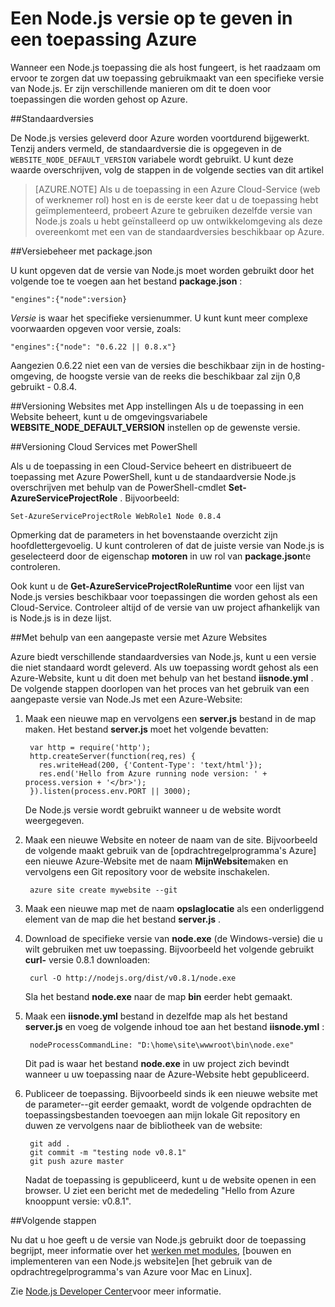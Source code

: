 <properties
    pageTitle="Een versie van Node.js opgeven"
    description="Informatie over het opgeven van de versie van Node.js gebruikt door websites Azure en Cloud Services"
    services=""
    documentationCenter="nodejs"
    authors="rmcmurray"
    manager="wpickett"
    editor=""/>

<tags
    ms.service="multiple"
    ms.workload="na"
    ms.tgt_pltfrm="na"
    ms.devlang="nodejs"
    ms.topic="article"
    ms.date="08/11/2016"
    ms.author="robmcm"/>

# <a name="specifying-a-nodejs-version-in-an-azure-application"></a>Een Node.js versie op te geven in een toepassing Azure

Wanneer een Node.js toepassing die als host fungeert, is het raadzaam om ervoor te zorgen dat uw toepassing gebruikmaakt van een specifieke versie van Node.js. Er zijn verschillende manieren om dit te doen voor toepassingen die worden gehost op Azure.

##<a name="default-versions"></a>Standaardversies

De Node.js versies geleverd door Azure worden voortdurend bijgewerkt. Tenzij anders vermeld, de standaardversie die is opgegeven in de `WEBSITE_NODE_DEFAULT_VERSION` variabele wordt gebruikt. U kunt deze waarde overschrijven, volg de stappen in de volgende secties van dit artikel

> [AZURE.NOTE] Als u de toepassing in een Azure Cloud-Service (web of werknemer rol) host en is de eerste keer dat u de toepassing hebt geïmplementeerd, probeert Azure te gebruiken dezelfde versie van Node.js zoals u hebt geïnstalleerd op uw ontwikkelomgeving als deze overeenkomt met een van de standaardversies beschikbaar op Azure.

##<a name="versioning-with-packagejson"></a>Versiebeheer met package.json

U kunt opgeven dat de versie van Node.js moet worden gebruikt door het volgende toe te voegen aan het bestand **package.json** :

    "engines":{"node":version}

*Versie* is waar het specifieke versienummer. U kunt kunt meer complexe voorwaarden opgeven voor versie, zoals:

    "engines":{"node": "0.6.22 || 0.8.x"}

Aangezien 0.6.22 niet een van de versies die beschikbaar zijn in de hosting-omgeving, de hoogste versie van de reeks die beschikbaar zal zijn 0,8 gebruikt - 0.8.4.

##<a name="versioning-websites-with-app-settings"></a>Versioning Websites met App instellingen
Als u de toepassing in een Website beheert, kunt u de omgevingsvariabele **WEBSITE_NODE_DEFAULT_VERSION** instellen op de gewenste versie. 

##<a name="versioning-cloud-services-with-powershell"></a>Versioning Cloud Services met PowerShell

Als u de toepassing in een Cloud-Service beheert en distribueert de toepassing met Azure PowerShell, kunt u de standaardversie Node.js overschrijven met behulp van de PowerShell-cmdlet **Set-AzureServiceProjectRole** . Bijvoorbeeld:

    Set-AzureServiceProjectRole WebRole1 Node 0.8.4

Opmerking dat de parameters in het bovenstaande overzicht zijn hoofdlettergevoelig.  U kunt controleren of dat de juiste versie van Node.js is geselecteerd door de eigenschap **motoren** in uw rol van **package.json**te controleren.

Ook kunt u de **Get-AzureServiceProjectRoleRuntime** voor een lijst van Node.js versies beschikbaar voor toepassingen die worden gehost als een Cloud-Service.  Controleer altijd of de versie van uw project afhankelijk van is Node.js is in deze lijst.

##<a name="using-a-custom-version-with-azure-websites"></a>Met behulp van een aangepaste versie met Azure Websites

Azure biedt verschillende standaardversies van Node.js, kunt u een versie die niet standaard wordt geleverd. Als uw toepassing wordt gehost als een Azure-Website, kunt u dit doen met behulp van het bestand **iisnode.yml** . De volgende stappen doorlopen van het proces van het gebruik van een aangepaste versie van Node.Js met een Azure-Website:

1. Maak een nieuwe map en vervolgens een **server.js** bestand in de map maken. Het bestand **server.js** moet het volgende bevatten:

        var http = require('http');
        http.createServer(function(req,res) {
          res.writeHead(200, {'Content-Type': 'text/html'});
          res.end('Hello from Azure running node version: ' + process.version + '</br>');
        }).listen(process.env.PORT || 3000);

    De Node.js versie wordt gebruikt wanneer u de website wordt weergegeven.

2. Maak een nieuwe Website en noteer de naam van de site. Bijvoorbeeld de volgende maakt gebruik van de [opdrachtregelprogramma's Azure] een nieuwe Azure-Website met de naam **MijnWebsite**maken en vervolgens een Git repository voor de website inschakelen.

        azure site create mywebsite --git

3. Maak een nieuwe map met de naam **opslaglocatie** als een onderliggend element van de map die het bestand **server.js** .

4. Download de specifieke versie van **node.exe** (de Windows-versie) die u wilt gebruiken met uw toepassing. Bijvoorbeeld het volgende gebruikt **curl-** versie 0.8.1 downloaden:

        curl -O http://nodejs.org/dist/v0.8.1/node.exe

    Sla het bestand **node.exe** naar de map **bin** eerder hebt gemaakt.

5. Maak een **iisnode.yml** bestand in dezelfde map als het bestand **server.js** en voeg de volgende inhoud toe aan het bestand **iisnode.yml** :

        nodeProcessCommandLine: "D:\home\site\wwwroot\bin\node.exe"

    Dit pad is waar het bestand **node.exe** in uw project zich bevindt wanneer u uw toepassing naar de Azure-Website hebt gepubliceerd.

6. Publiceer de toepassing. Bijvoorbeeld sinds ik een nieuwe website met de parameter--git eerder gemaakt, wordt de volgende opdrachten de toepassingsbestanden toevoegen aan mijn lokale Git repository en duwen ze vervolgens naar de bibliotheek van de website:

        git add .
        git commit -m "testing node v0.8.1"
        git push azure master

    Nadat de toepassing is gepubliceerd, kunt u de website openen in een browser. U ziet een bericht met de mededeling "Hello from Azure knooppunt versie: v0.8.1".

##<a name="next-steps"></a>Volgende stappen

Nu dat u hoe geeft u de versie van Node.js gebruikt door de toepassing begrijpt, meer informatie over het [werken met modules], [bouwen en implementeren van een Node.js website]en [het gebruik van de opdrachtregelprogramma's van Azure voor Mac en Linux].

Zie [Node.js Developer Center](/develop/nodejs/)voor meer informatie.

[Het gebruik van de opdrachtregelprogramma's voor Azure voor Mac en Linux]: xplat-cli-install.md
[Azure opdrachtregelprogramma 's]: xplat-cli-install.md
[werken met modules]: nodejs-use-node-modules-azure-apps.md
[bouwen en implementeren van een website Node.js]: web-sites-nodejs-develop-deploy-mac.md

